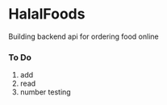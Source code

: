# HalalFoods
Building backend api for ordering food online

### To Do 
1. add 
1. read
1. number testing